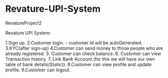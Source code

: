 # Revature-UPI-System
RevatureProject2 

Revature UPI System:

1.Sign up.
2.Customer login.
	- customer id will be autoGenerated.
3.KYC(after sign-up)
4.Customer can send money to those people who are already registered.
5. Customer can check balance.
6. Customer can view Transaction history.
7. Link Bank Account.(for this we will have our own table of bank details(Static)).
8.Customer can view profile and update profile.
9.Customer can logout.
